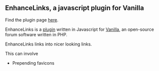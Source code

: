 EnhanceLinks, a javascript plugin for Vanilla
---------------------------------------------

Find the plugin page [here](http://vanillaforums.org/addon/enhancelinks-plugin).

EnhanceLinks is a [plugin](http://vanillaforums.org/addon/browse/plugins) written in Javascript for [Vanilla](http://vanillaforums.org/), an open-source forum software written in PHP.

EnhanceLinks links into nicer looking links.

This can involve
- Prepending favicons
